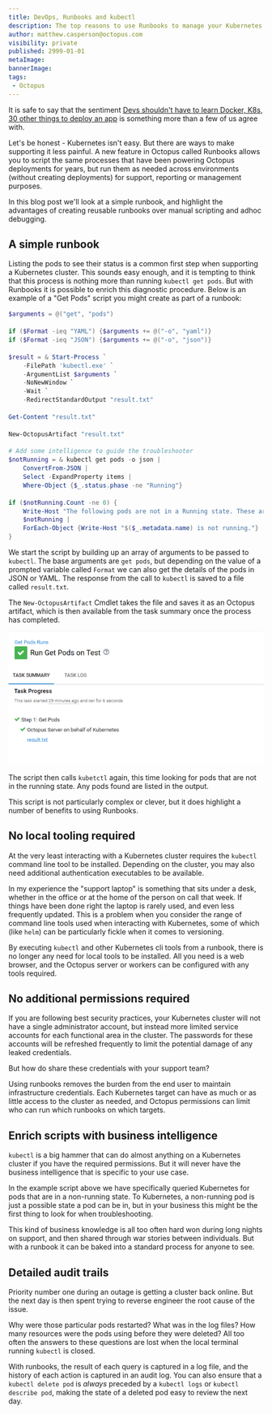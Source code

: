 ```yaml
---
title: DevOps, Runbooks and kubectl
description: The top reasons to use Runbooks to manage your Kubernetes cluster.
author: matthew.casperson@octopus.com
visibility: private
published: 2999-01-01
metaImage:
bannerImage:
tags:
 - Octopus
---
```


It is safe to say that the sentiment [Devs shouldn't have to learn Docker, K8s, 30 other things to deploy an app](https://www.theregister.co.uk/2018/02/22/ibm_java_cto_john_duimovich_interview/) is something more than a few of us agree with.

Let's be honest - Kubernetes isn't easy. But there are ways to make supporting it less painful. A new feature in Octopus called Runbooks allows you to script the same processes that have been powering Octopus deployments for years, but run them as needed across environments (without creating deployments) for support, reporting or management purposes.

In this blog post we'll look at a simple runbook, and highlight the advantages of creating reusable runbooks over manual scripting and adhoc debugging.

## A simple runbook

Listing the pods to see their status is a common first step when supporting a Kubernetes cluster. This sounds easy enough, and it is tempting to think that this process is nothing more than running `kubectl get pods`. But with Runbooks it is possible to enrich this diagnostic procedure. Below is an example of a "Get Pods" script you might create as part of a runbook:

```PowerShell
$arguments = @("get", "pods")

if ($Format -ieq "YAML") {$arguments += @("-o", "yaml")}
if ($Format -ieq "JSON") {$arguments += @("-o", "json")}

$result = & Start-Process `
	-FilePath 'kubectl.exe' `
    -ArgumentList $arguments `
    -NoNewWindow `
    -Wait `
    -RedirectStandardOutput "result.txt"

Get-Content "result.txt"

New-OctopusArtifact "result.txt"

# Add some intelligence to guide the troubleshooter
$notRunning = & kubectl get pods -o json |
	ConvertFrom-JSON |
    Select -ExpandProperty items |
    Where-Object {$_.status.phase -ne "Running"}

if ($notRunning.Count -ne 0) {
	Write-Host "The following pods are not in a Running state. These are worth investigating further."
	$notRunning |
    ForEach-Object {Write-Host "$($_.metadata.name) is not running."}
}
```

We start the script by building up an array of arguments to be passed to `kubectl`. The base arguments are `get pods`, but depending on the value of a prompted variable called `Format` we can also get the details of the pods in JSON or YAML. The response from the call to `kubectl` is saved to a file called `result.txt`.

The `New-OctopusArtifact` Cmdlet takes the file and saves it as an Octopus artifact, which is then available from the task summary once the process has completed.

![](task-summary.png)

The script then calls `kubetctl` again, this time looking for pods that are not in the running state. Any pods found are listed in the output.

This script is not particularly complex or clever, but it does highlight a number of benefits to using Runbooks.

## No local tooling required

At the very least interacting with a Kubernetes cluster requires the `kubectl` command line tool to be installed. Depending on the cluster, you may also need additional authentication executables to be available.

In my experience the "support laptop" is something that sits under a desk, whether in the office or at the home of the person on call that week. If things have been done right the laptop is rarely used, and even less frequently updated. This is a problem when you consider the range of command line tools used when interacting with Kubernetes, some of which (like `helm`) can be particularly fickle when it comes to versioning.

By executing `kubectl` and other Kubernetes cli tools from a runbook, there is no longer any need for local tools to be installed. All you need is a web browser, and the Octopus server or workers can be configured with any tools required.

## No additional permissions required

If you are following best security practices, your Kubernetes cluster will not have a single administrator account, but instead more limited service accounts for each functional area in the cluster. The passwords for these accounts will be refreshed frequently to limit the potential damage of any leaked credentials.

But how do share these credentials with your support team?

Using runbooks removes the burden from the end user to maintain infrastructure credentials. Each Kubernetes target can have as much or as little access to the cluster as needed, and Octopus permissions can limit who can run which runbooks on which targets.

## Enrich scripts with business intelligence

`kubectl` is a big hammer that can do almost anything on a Kubernetes cluster if you have the required permissions. But it will never have the business intelligence that is specific to your use case.

In the example script above we have specifically queried Kubernetes for pods that are in a non-running state. To Kubernetes, a non-running pod is just a possible state a pod can be in, but in your business this might be the first thing to look for when troubleshooting.

This kind of business knowledge is all too often hard won during long nights on support, and then shared through war stories between individuals. But with a runbook it can be baked into a standard process for anyone to see.

## Detailed audit trails

Priority number one during an outage is getting a cluster back online. But the next day is then spent trying to reverse engineer the root cause of the issue.

Why were those particular pods restarted? What was in the log files? How many resources were the pods using before they were deleted? All too often the answers to these questions are lost when the local terminal running `kubectl` is closed.

With runbooks, the result of each query is captured in a log file, and the history of each action is captured in an audit log. You can also ensure that a `kubectl delete pod` is *always* preceded by a `kubectl logs` or `kubectl describe pod`, making the state of a deleted pod easy to review the next day.

